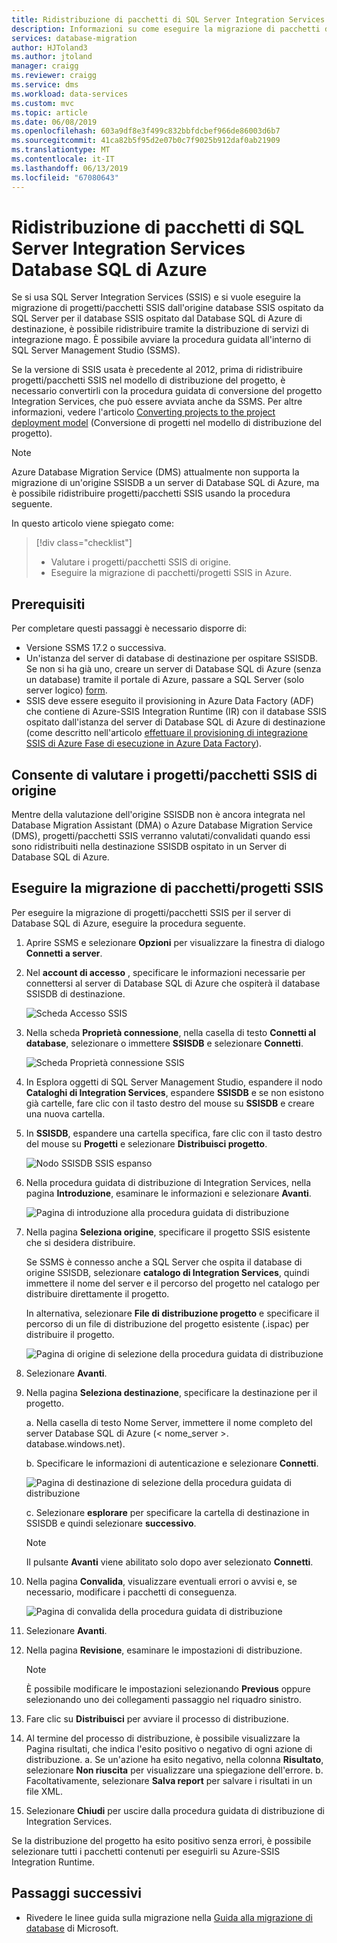 ```yaml
---
title: Ridistribuzione di pacchetti di SQL Server Integration Services Database SQL di Azure | Microsoft Docs
description: Informazioni su come eseguire la migrazione di pacchetti di SQL Server Integration Services a Database SQL di Azure.
services: database-migration
author: HJToland3
ms.author: jtoland
manager: craigg
ms.reviewer: craigg
ms.service: dms
ms.workload: data-services
ms.custom: mvc
ms.topic: article
ms.date: 06/08/2019
ms.openlocfilehash: 603a9df8e3f499c832bbfdcbef966de86003d6b7
ms.sourcegitcommit: 41ca82b5f95d2e07b0c7f9025b912daf0ab21909
ms.translationtype: MT
ms.contentlocale: it-IT
ms.lasthandoff: 06/13/2019
ms.locfileid: "67080643"
---
```

# <a name="redeploy-sql-server-integration-services-packages-to-azure-sql-database"></a>Ridistribuzione di pacchetti di SQL Server Integration Services Database SQL di Azure

Se si usa SQL Server Integration Services (SSIS) e si vuole eseguire la migrazione di progetti/pacchetti SSIS dall'origine database SSIS ospitato da SQL Server per il database SSIS ospitato dal Database SQL di Azure di destinazione, è possibile ridistribuire tramite la distribuzione di servizi di integrazione mago. È possibile avviare la procedura guidata all'interno di SQL Server Management Studio (SSMS).

Se la versione di SSIS usata è precedente al 2012, prima di ridistribuire progetti/pacchetti SSIS nel modello di distribuzione del progetto, è necessario convertirli con la procedura guidata di conversione del progetto Integration Services, che può essere avviata anche da SSMS. Per altre informazioni, vedere l'articolo [Converting projects to the project deployment model](https://docs.microsoft.com/sql/integration-services/packages/deploy-integration-services-ssis-projects-and-packages?view=sql-server-2017#convert) (Conversione di progetti nel modello di distribuzione del progetto).

> [!NOTE]
> Azure Database Migration Service (DMS) attualmente non supporta la migrazione di un'origine SSISDB a un server di Database SQL di Azure, ma è possibile ridistribuire progetti/pacchetti SSIS usando la procedura seguente.

In questo articolo viene spiegato come:
> [!div class="checklist"]
>
> * Valutare i progetti/pacchetti SSIS di origine.
> * Eseguire la migrazione di pacchetti/progetti SSIS in Azure.

## <a name="prerequisites"></a>Prerequisiti

Per completare questi passaggi è necessario disporre di:

* Versione SSMS 17.2 o successiva.
* Un'istanza del server di database di destinazione per ospitare SSISDB. Se non si ha già uno, creare un server di Database SQL di Azure (senza un database) tramite il portale di Azure, passare a SQL Server (solo server logico) [form](https://ms.portal.azure.com/#create/Microsoft.SQLServer).
* SSIS deve essere eseguito il provisioning in Azure Data Factory (ADF) che contiene di Azure-SSIS Integration Runtime (IR) con il database SSIS ospitato dall'istanza del server di Database SQL di Azure di destinazione (come descritto nell'articolo [effettuare il provisioning di integrazione SSIS di Azure Fase di esecuzione in Azure Data Factory](https://docs.microsoft.com/azure/data-factory/tutorial-deploy-ssis-packages-azure)).

## <a name="assess-source-ssis-projectspackages"></a>Consente di valutare i progetti/pacchetti SSIS di origine

Mentre della valutazione dell'origine SSISDB non è ancora integrata nel Database Migration Assistant (DMA) o Azure Database Migration Service (DMS), progetti/pacchetti SSIS verranno valutati/convalidati quando essi sono ridistribuiti nella destinazione SSISDB ospitato in un Server di Database SQL di Azure.

## <a name="migrate-ssis-projectspackages"></a>Eseguire la migrazione di pacchetti/progetti SSIS

Per eseguire la migrazione di progetti/pacchetti SSIS per il server di Database SQL di Azure, eseguire la procedura seguente.

1. Aprire SSMS e selezionare **Opzioni** per visualizzare la finestra di dialogo **Connetti a server**.

2. Nel **account di accesso** , specificare le informazioni necessarie per connettersi al server di Database SQL di Azure che ospiterà il database SSISDB di destinazione.

    ![Scheda Accesso SSIS](media/how-to-migrate-ssis-packages/dms-ssis-login-tab.png)

3. Nella scheda **Proprietà connessione**, nella casella di testo **Connetti al database**, selezionare o immettere **SSISDB** e selezionare **Connetti**.

    ![Scheda Proprietà connessione SSIS](media/how-to-migrate-ssis-packages/dms-ssis-conncetion-properties-tab.png)

4. In Esplora oggetti di SQL Server Management Studio, espandere il nodo **Cataloghi di Integration Services**, espandere **SSISDB** e se non esistono già cartelle, fare clic con il tasto destro del mouse su **SSISDB** e creare una nuova cartella.

5. In **SSISDB**, espandere una cartella specifica, fare clic con il tasto destro del mouse su **Progetti** e selezionare **Distribuisci progetto**.

    ![Nodo SSISDB SSIS espanso](media/how-to-migrate-ssis-packages/dms-ssis-ssisdb-node-expanded.png)

6. Nella procedura guidata di distribuzione di Integration Services, nella pagina **Introduzione**, esaminare le informazioni e selezionare **Avanti**.

    ![Pagina di introduzione alla procedura guidata di distribuzione](media/how-to-migrate-ssis-packages/dms-deployment-wizard-introduction-page.png)

7. Nella pagina **Seleziona origine**, specificare il progetto SSIS esistente che si desidera distribuire.

    Se SSMS è connesso anche a SQL Server che ospita il database di origine SSISDB, selezionare **catalogo di Integration Services**, quindi immettere il nome del server e il percorso del progetto nel catalogo per distribuire direttamente il progetto.

    In alternativa, selezionare **File di distribuzione progetto** e specificare il percorso di un file di distribuzione del progetto esistente (.ispac) per distribuire il progetto.

    ![Pagina di origine di selezione della procedura guidata di distribuzione](media/how-to-migrate-ssis-packages/dms-deployment-wizard-select-source-page.png)
 
8. Selezionare **Avanti**.
9. Nella pagina **Seleziona destinazione**, specificare la destinazione per il progetto.

    a. Nella casella di testo Nome Server, immettere il nome completo del server Database SQL di Azure (< nome_server >. database.windows.net).

    b. Specificare le informazioni di autenticazione e selezionare **Connetti**.

    ![Pagina di destinazione di selezione della procedura guidata di distribuzione](media/how-to-migrate-ssis-packages/dms-deployment-wizard-select-destination-page.png)

    c. Selezionare **esplorare** per specificare la cartella di destinazione in SSISDB e quindi selezionare **successivo**.

    > [!NOTE]
    > Il pulsante **Avanti** viene abilitato solo dopo aver selezionato **Connetti**.

10. Nella pagina **Convalida**, visualizzare eventuali errori o avvisi e, se necessario, modificare i pacchetti di conseguenza.

    ![Pagina di convalida della procedura guidata di distribuzione](media/how-to-migrate-ssis-packages/dms-deployment-wizard-validate-page.png)

11. Selezionare **Avanti**.

12. Nella pagina **Revisione**, esaminare le impostazioni di distribuzione.

    > [!NOTE]
    > È possibile modificare le impostazioni selezionando **Previous** oppure selezionando uno dei collegamenti passaggio nel riquadro sinistro.

13. Fare clic su **Distribuisci** per avviare il processo di distribuzione.

14. Al termine del processo di distribuzione, è possibile visualizzare la Pagina risultati, che indica l'esito positivo o negativo di ogni azione di distribuzione.
    a. Se un'azione ha esito negativo, nella colonna **Risultato**, selezionare **Non riuscita** per visualizzare una spiegazione dell'errore.
    b. Facoltativamente, selezionare **Salva report** per salvare i risultati in un file XML.

15. Selezionare **Chiudi** per uscire dalla procedura guidata di distribuzione di Integration Services.

Se la distribuzione del progetto ha esito positivo senza errori, è possibile selezionare tutti i pacchetti contenuti per eseguirli su Azure-SSIS Integration Runtime.

## <a name="next-steps"></a>Passaggi successivi

* Rivedere le linee guida sulla migrazione nella [Guida alla migrazione di database](https://datamigration.microsoft.com/) di Microsoft.
